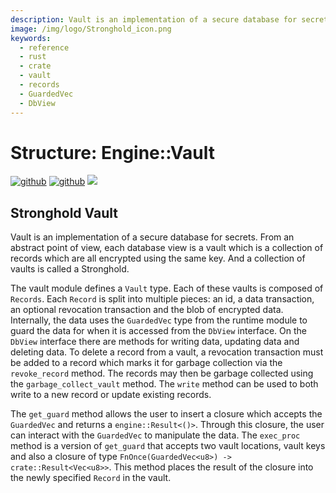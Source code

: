```yaml
---
description: Vault is an implementation of a secure database for secrets, each database view is a vault which is a collection of records which are all encrypted using the same key.A collection of vaults is called a Stronghold.
image: /img/logo/Stronghold_icon.png
keywords:
  - reference
  - rust
  - crate
  - vault
  - records
  - GuardedVec
  - DbView
---
```


# Structure: Engine::Vault

[![github](https://img.shields.io/badge/github-source-blue.svg)](https://github.com/iotaledger/stronghold.rs/tree/dev/engine/src/vault) [![github](https://img.shields.io/badge/rust-docs-green.svg)](https://docs.rs/stronghold_engine/engine/latest/vault/index.html) [![](https://img.shields.io/crates/v/stronghold-engine.svg)](https://crates.io/crates/stronghold-engine)

## Stronghold Vault

Vault is an implementation of a secure database for secrets. From an abstract point of view, each database view is a vault which is a collection of records which are all encrypted using the same key. And a collection of vaults is called a Stronghold.

The vault module defines a `Vault` type. Each of these vaults is composed of `Records`. Each `Record` is split into multiple pieces: an id, a data transaction, an optional revocation transaction and the blob of encrypted data. Internally, the data uses the `GuardedVec` type from the runtime module to guard the data for when it is accessed from the `DbView` interface. On the `DbView` interface there are methods for writing data, updating data and deleting data. To delete a record from a vault, a revocation transaction must be added to a record which marks it for garbage collection via the `revoke_record` method. The records may then be garbage collected using the `garbage_collect_vault` method. The `write` method can be used to both write to a new record or update existing records.

The `get_guard` method allows the user to insert a closure which accepts the `GuardedVec` and returns a `engine::Result<()>`. Through this closure, the user can interact with the `GuardedVec` to manipulate the data. The `exec_proc` method is a version of `get_guard` that accepts two vault locations, vault keys and also a closure of type `FnOnce(GuardedVec<u8>) -> crate::Result<Vec<u8>>`. This method places the result of the closure into the newly specified `Record` in the vault.
